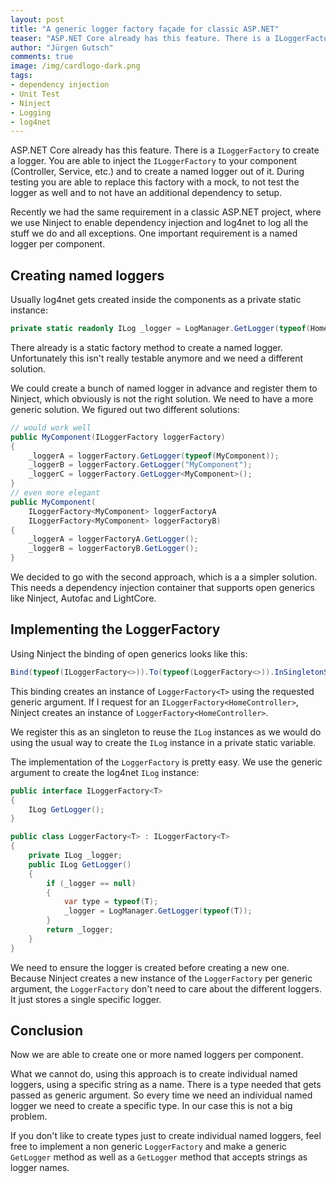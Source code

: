```yaml
---
layout: post
title: "A generic logger factory façade for classic ASP.NET"
teaser: "ASP.NET Core already has this feature. There is a ILoggerFactory to create a logger. You are able to inject the ILoggerFactory to your component (Controller, Service, etc.) and to create a named logger out of it. We recently missed that feature in a classic ASP.NET Core project, running on the full .NET Framework. This post is about to create it."
author: "Jürgen Gutsch"
comments: true
image: /img/cardlogo-dark.png
tags: 
- dependency injection
- Unit Test
- Ninject
- Logging
- log4net
---
```


ASP.NET Core already has this feature. There is a `ILoggerFactory` to create a logger. You are able to inject the `ILoggerFactory` to your component (Controller, Service, etc.) and to create a named logger out of it. During testing you are able to replace this factory with a mock, to not test the logger as well and to not have an additional dependency to setup.

Recently we had the same requirement in a classic ASP.NET project, where we use Ninject to enable dependency injection and log4net to log all the stuff we do and all exceptions. One important requirement is a named logger per component.

## Creating named loggers

Usually log4net gets created inside the components as a private static instance:

~~~ csharp
private static readonly ILog _logger = LogManager.GetLogger(typeof(HomeController));
~~~

There already is a static factory method to create a named logger. Unfortunately this isn't really testable anymore and we need a different solution.

We could create a bunch of named logger in advance and register them to Ninject, which obviously is not the right solution. We need to have a more generic solution. We figured out two different solutions:

~~~ csharp
// would work well
public MyComponent(ILoggerFactory loggerFactory)
{
    _loggerA = loggerFactory.GetLogger(typeof(MyComponent));
    _loggerB = loggerFactory.GetLogger("MyComponent");
    _loggerC = loggerFactory.GetLogger<MyComponent>();
}
// even more elegant
public MyComponent(
    ILoggerFactory<MyComponent> loggerFactoryA
    ILoggerFactory<MyComponent> loggerFactoryB)
{
    _loggerA = loggerFactoryA.GetLogger();
    _loggerB = loggerFactoryB.GetLogger();
}
~~~

We decided to go with the second approach, which is a a simpler solution. This needs a dependency injection container that supports open generics like Ninject, Autofac and LightCore.

## Implementing the LoggerFactory

Using Ninject the binding of open generics looks like this:

~~~ csharp
Bind(typeof(ILoggerFactory<>)).To(typeof(LoggerFactory<>)).InSingletonScope();
~~~

This binding creates an instance of `LoggerFactory<T>` using the requested generic argument. If I request for an `ILoggerFactory<HomeController>`, Ninject creates an instance of `LoggerFactory<HomeController>`.

We register this as an singleton to reuse the `ILog` instances as we would do using the usual way to create the `ILog` instance in a private static variable.

The implementation of the `LoggerFactory` is pretty easy. We use the generic argument to create the log4net `ILog` instance:

~~~ csharp
public interface ILoggerFactory<T>
{
	ILog GetLogger();
}

public class LoggerFactory<T> : ILoggerFactory<T>
{
    private ILog _logger;
    public ILog GetLogger()
    {
        if (_logger == null)
        {
            var type = typeof(T);
            _logger = LogManager.GetLogger(typeof(T));
        }
        return _logger;
    }
}
~~~

We need to ensure the logger is created before creating a new one. Because Ninject creates a new instance of the `LoggerFactory` per generic argument, the `LoggerFactory` don't need to care about the different loggers. It just stores a single specific logger.

## Conclusion

Now we are able to create one or more named loggers per component.

What we cannot do, using this approach is to create individual named loggers, using a specific string as a name. There is a type needed that gets passed as generic argument. So every time we need an individual named logger we need to create a specific type. In our case this is not a big problem.

If you don't like to create types just to create individual named loggers, feel free to implement a non generic `LoggerFactory` and make a generic `GetLogger` method as well as a `GetLogger` method that accepts strings as logger names.